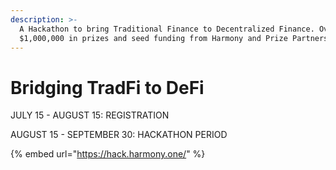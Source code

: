 ```yaml
---
description: >-
  A Hackathon to bring Traditional Finance to Decentralized Finance. Over
  $1,000,000 in prizes and seed funding from Harmony and Prize Partners
---
```


# Bridging TradFi to DeFi

JULY 15 - AUGUST 15: REGISTRATION ‍

AUGUST 15 - SEPTEMBER 30: HACKATHON PERIOD

{% embed url="https://hack.harmony.one/" %}



